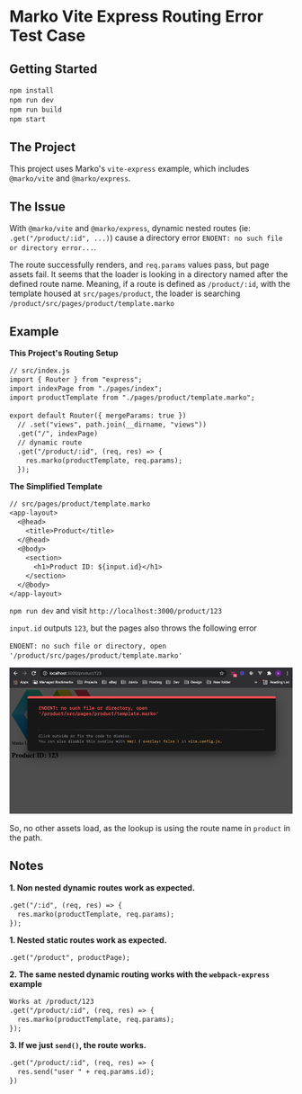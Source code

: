 # Marko Vite Express Routing Error Test Case

## Getting Started

```bash
npm install
npm run dev
npm run build
npm start
```

## The Project

This project uses Marko's `vite-express` example, which includes `@marko/vite` and `@marko/express`.

## The Issue

With `@marko/vite` and `@marko/express`, dynamic nested routes (ie: `.get("/product/:id", ...)`) cause a directory error `ENOENT: no such file or directory error...`.

The route successfully renders, and `req.params` values pass, but page assets fail. It seems that the loader is looking in a directory named after the defined route name.
Meaning, if a route is defined as `/product/:id`, with the template housed at `src/pages/product`, the loader is searching `/product/src/pages/product/template.marko`

## Example

**This Project's Routing Setup**

```
// src/index.js
import { Router } from "express";
import indexPage from "./pages/index";
import productTemplate from "./pages/product/template.marko";

export default Router({ mergeParams: true })
  // .set("views", path.join(__dirname, "views"))
  .get("/", indexPage)
  // dynamic route
  .get("/product/:id", (req, res) => {
    res.marko(productTemplate, req.params);
  });
```

**The Simplified Template**

```
// src/pages/product/template.marko
<app-layout>
  <@head>
    <title>Product</title>
  </@head>
  <@body>
    <section>
      <h1>Product ID: ${input.id}</h1>
    </section>
  </@body>
</app-layout>
```

`npm run dev` and visit `http://localhost:3000/product/123`

`input.id` outputs `123`, but the pages also throws the following error

`ENOENT: no such file or directory, open '/product/src/pages/product/template.marko'`

![Vite Error Screenshot](/error-screenshot.png)

So, no other assets load, as the lookup is using the route name in `product` in the path.

## Notes

**1. Non nested dynamic routes work as expected.**

```
.get("/:id", (req, res) => {
  res.marko(productTemplate, req.params);
});
```

**1. Nested static routes work as expected.**

```
.get("/product", productPage);
```

**2. The same nested dynamic routing works with the `webpack-express` example**

```
Works at /product/123
.get("/product/:id", (req, res) => {
  res.marko(productTemplate, req.params);
});
```

**3. If we just `send()`, the route works.**

```
.get("/product/:id", (req, res) => {
  res.send("user " + req.params.id);
})
```
